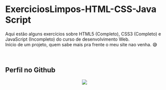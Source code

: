 # ExerciciosLimpos-HTML-CSS-Java Script
Aqui estão alguns exercícios sobre HTML5 (Completo), CSS3 (Completo) e JavaScript (Incompleto) do curso de desenvolvimento Web.\
Início de um projeto, quem sabe mais pra frente o meu site nao venha. :sweat_smile:

&nbsp;&nbsp;&nbsp;&nbsp;&nbsp;&nbsp;&nbsp;&nbsp;&nbsp;&nbsp;&nbsp;&nbsp;&nbsp;&nbsp;&nbsp;&nbsp;&nbsp;&nbsp;&nbsp;&nbsp;

## Perfil no Github

<p align="center">
    <a href="https://github.com/CMLeonardo">
        <img  src="https://img.shields.io/badge/GitHub-100000?style=for-the-badge&logo=github&logoColor=white&link=https://https://github.com/CMLeonardo">
    </a>
